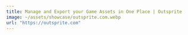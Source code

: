 ```yaml
---
title: Manage and Export your Game Assets in One Place | Outsprite
image: ~/assets/showcase/outsprite.com.webp
url: "https://outsprite.com"
---
```

